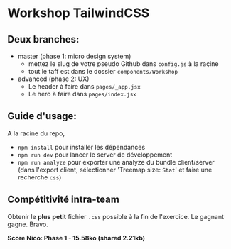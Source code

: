 # Workshop TailwindCSS

## Deux branches:

-   master (phase 1: micro design system)
    -   mettez le slug de votre pseudo Github dans `config.js` à la raçine
    -   tout le taff est dans le dossier `components/Workshop`
-   advanced (phase 2: UX)
    -   Le header à faire dans `pages/_app.jsx`
    -   Le hero à faire dans `pages/index.jsx`

## Guide d'usage:

A la racine du repo,

-   `npm install` pour installer les dépendances
-   `npm run dev` pour lancer le server de développement
-   `npm run analyze` pour exporter une analyze du bundle client/server (dans l'export client, sélectionner 'Treemap size: `Stat`' et faire une recherche `css`)

## Compétitivité intra-team

Obtenir le **plus petit** fichier `.css` possible à la fin de l'exercice. Le gagnant gagne. Bravo.

**Score Nico: Phase 1 - 15.58ko (shared 2.21kb)**
